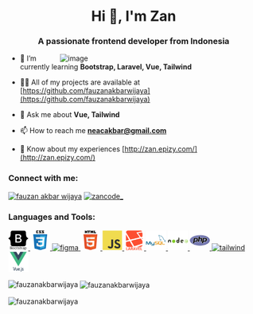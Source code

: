 <h1 align="center">Hi 👋, I'm Zan</h1>
<h3 align="center">A passionate frontend developer from Indonesia</h3>
<img align="right" alt="image" width="400" src="https://cdn.dribbble.com/users/241402/screenshots/3517954/daughter2.gif">

- 🌱 I’m currently learning **Bootstrap, Laravel, Vue, Tailwind**

- 👨‍💻 All of my projects are available at [https://github.com/fauzanakbarwijaya](https://github.com/fauzanakbarwijaya)

- 💬 Ask me about **Vue, Tailwind**

- 📫 How to reach me **neacakbar@gmail.com**

- 📄 Know about my experiences [http://zan.epizy.com/](http://zan.epizy.com/)

<h3 align="left">Connect with me:</h3>
<p align="left">
<a href="https://linkedin.com/in/fauzan akbar wijaya" target="blank"><img align="center" src="https://raw.githubusercontent.com/rahuldkjain/github-profile-readme-generator/master/src/images/icons/Social/linked-in-alt.svg" alt="fauzan akbar wijaya" height="30" width="40" /></a>
<a href="https://instagram.com/zancode_" target="blank"><img align="center" src="https://raw.githubusercontent.com/rahuldkjain/github-profile-readme-generator/master/src/images/icons/Social/instagram.svg" alt="zancode_" height="30" width="40" /></a>
</p>

<h3 align="left">Languages and Tools:</h3>
<p align="left"> <a href="https://getbootstrap.com" target="_blank" rel="noreferrer"> <img src="https://raw.githubusercontent.com/devicons/devicon/master/icons/bootstrap/bootstrap-plain-wordmark.svg" alt="bootstrap" width="40" height="40"/> </a> <a href="https://www.w3schools.com/css/" target="_blank" rel="noreferrer"> <img src="https://raw.githubusercontent.com/devicons/devicon/master/icons/css3/css3-original-wordmark.svg" alt="css3" width="40" height="40"/> </a> <a href="https://www.figma.com/" target="_blank" rel="noreferrer"> <img src="https://www.vectorlogo.zone/logos/figma/figma-icon.svg" alt="figma" width="40" height="40"/> </a> <a href="https://www.w3.org/html/" target="_blank" rel="noreferrer"> <img src="https://raw.githubusercontent.com/devicons/devicon/master/icons/html5/html5-original-wordmark.svg" alt="html5" width="40" height="40"/> </a> <a href="https://developer.mozilla.org/en-US/docs/Web/JavaScript" target="_blank" rel="noreferrer"> <img src="https://raw.githubusercontent.com/devicons/devicon/master/icons/javascript/javascript-original.svg" alt="javascript" width="40" height="40"/> </a> <a href="https://laravel.com/" target="_blank" rel="noreferrer"> <img src="https://raw.githubusercontent.com/devicons/devicon/master/icons/laravel/laravel-plain-wordmark.svg" alt="laravel" width="40" height="40"/> </a> <a href="https://www.mysql.com/" target="_blank" rel="noreferrer"> <img src="https://raw.githubusercontent.com/devicons/devicon/master/icons/mysql/mysql-original-wordmark.svg" alt="mysql" width="40" height="40"/> </a> <a href="https://nodejs.org" target="_blank" rel="noreferrer"> <img src="https://raw.githubusercontent.com/devicons/devicon/master/icons/nodejs/nodejs-original-wordmark.svg" alt="nodejs" width="40" height="40"/> </a> <a href="https://www.php.net" target="_blank" rel="noreferrer"> <img src="https://raw.githubusercontent.com/devicons/devicon/master/icons/php/php-original.svg" alt="php" width="40" height="40"/> </a> <a href="https://tailwindcss.com/" target="_blank" rel="noreferrer"> <img src="https://www.vectorlogo.zone/logos/tailwindcss/tailwindcss-icon.svg" alt="tailwind" width="40" height="40"/> </a> <a href="https://vuejs.org/" target="_blank" rel="noreferrer"> <img src="https://raw.githubusercontent.com/devicons/devicon/master/icons/vuejs/vuejs-original-wordmark.svg" alt="vuejs" width="40" height="40"/> </a> </p>

<p><img align="left" src="https://github-readme-stats.vercel.app/api/top-langs?username=fauzanakbarwijaya&show_icons=true&locale=en&layout=compact" alt="fauzanakbarwijaya" /></p>

<p>&nbsp;<img align="center" src="https://github-readme-stats.vercel.app/api?username=fauzanakbarwijaya&show_icons=true&locale=en" alt="fauzanakbarwijaya" /></p>

<p><img align="center" src="https://github-readme-streak-stats.herokuapp.com/?user=fauzanakbarwijaya&" alt="fauzanakbarwijaya" /></p>
